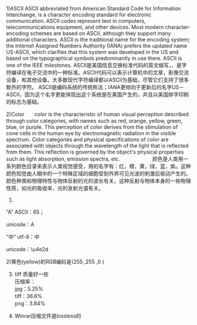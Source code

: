 1)ASCII   ASCII abbreviated from American Standard Code for Information Interchange, is a character encoding standard for electronic communication. ASCII codes represent text in computers, telecommunications equipment, and other devices. Most modern character-encoding schemes are based on ASCII, although they support many additional characters. 
ASCII is the traditional name for the encoding system; the Internet Assigned Numbers Authority (IANA) prefers the updated name US-ASCII, which clarifies that this system was developed in the US and based on the typographical symbols predominantly in use there.
ASCII is one of the IEEE milestones. 
         ASCII是美国信息交换标准代码的英文缩写，，是字符编译在电子交流中的一种标准。ASCII代码可以表示计算机中的文章，影像交流设备，和其他设备。大多数现代字符编译都以ASCII为基础，尽管它们支持了很多额外的字符。
         ASCII是编码系统的传统称法；IANA更倾向于更新后的名字US－ASCII，因为这个名字更能体现出这个系统是在美国产生的，并且以美国排字印刷的标志为基础。













2)Color　　color is the characteristic of human visual perception described through color categories, with names such as red, orange, yellow, green, blue, or purple. This perception of color derives from the stimulation of cone cells in the human eye by electromagnetic radiation in the visible spectrum. Color categories and physical specifications of color are associated with objects through the wavelength of the light that is reflected from them. This reflection is governed by the object's physical properties such as light absorption, emission spectra, etc.
　　　　　　颜色是人类用一系列颜色目录来表示人类视觉感受，用的名字有：红，橙，黄，绿，蓝，紫。这种颜色知觉由人眼中的一个特殊区域的细胞受到外界可见光波的刺激后驱动产生的。颜色种类和物理特性与物体反射的光的波长有关。这种反射与物体本身的一些物理性质，如光的吸收率，光的发射光谱有关。













 1) 
“A” ASCII：65；  

unicode：&#x0041;  

“中” utf-8：&#x4E2D;   

unicode：\u4e2d    

         
 
 

 
 
 
 
 
 
 
 
 
 2)黄色(yellow)的RGB编码是(255 ,255 ,0 ) 
 
 
 
 3) tiff 质量好一些  
 压缩率：  
 jpg：5.25%  
 tiff：36.6%  
 png：3.84%  

 
 
 
 
 
 
 
 
 
 
 4) Winrar压缩文件是lossless的  
 
